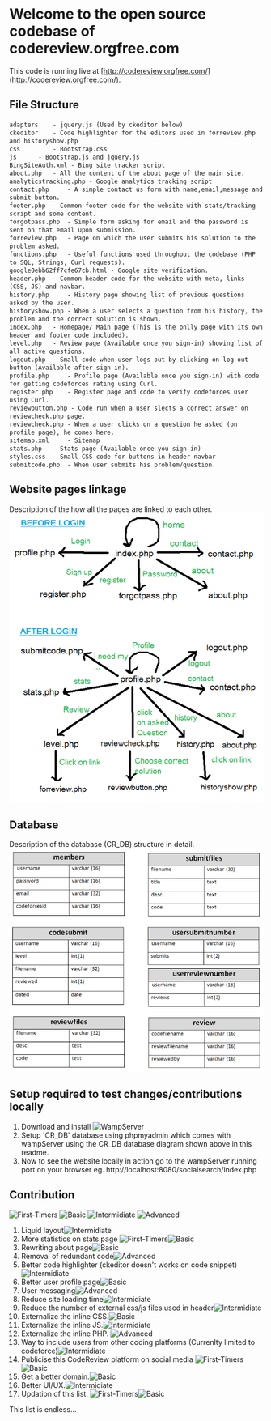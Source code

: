 # Welcome to the open source codebase of codereview.orgfree.com
This code is running live at [http://codereview.orgfree.com/](http://codereview.orgfree.com/).

## File Structure

 	adapters 	- jquery.js (Used by ckeditor below)
	ckeditor 	- Code highlighter for the editors used in forreview.php and historyshow.php
	css 		- Bootstrap.css
	js 		- Bootstrap.js and jquery.js
	BingSiteAuth.xml - Bing site tracker script	
	about.php 	- All the content of the about page of the main site.
	analyticstracking.php - Google analytics tracking script	
	contact.php 	- A simple contact us form with name,email,message and submit button.
	footer.php 	- Common footer code for the website with stats/tracking script and some content.
	forgotpass.php 	- Simple form asking for email and the password is sent on that email upon submission.
	forreview.php 	- Page on which the user submits his solution to the problem asked.
	functions.php 	- Useful functions used throughout the codebase (PHP to SQL, Strings, Curl requests).
	google0ebb62ff7cfe67cb.html - Google site verification.
	header.php 	- Common header code for the website with meta, links (CSS, JS) and navbar.
	history.php 	- History page showing list of previous questions asked by the user.
	historyshow.php - When a user selects a question from his history, the problem and the correct solution is shown.
	index.php 	- Homepage/ Main page (This is the onlly page with its own header and footer code included).
	level.php 	- Review page (Available once you sign-in) showing list of all active questions.
	logout.php 	- Small code when user logs out by clicking on log out button (Available after sign-in).
	profile.php 	- Profile page (Available once you sign-in) with code for getting codeforces rating using Curl. 
	register.php 	- Register page and code to verify codeforces user using Curl.
	reviewbutton.php - Code run when a user slects a correct answer on reviewcheck.php page.
	reviewcheck.php - When a user clicks on a question he asked (on profile page), he comes here.
	sitemap.xml 	- Sitemap
	stats.php 	- Stats page (Available once you sign-in)
	styles.css 	- Small CSS code for buttons in header navbar
	submitcode.php 	- When user submits his problem/question.


## Website pages linkage

Description of the how all the pages are linked to each other.
![CodeReview page linkage](CR_linkage.png)

## Database

Description of the database (CR_DB) structure in detail.
![CR_DB database structure](CR_DB.png)

## Setup required to test changes/contributions locally
1. Download and install ![WampServer](http://www.wampserver.com/en/)
2. Setup 'CR_DB' database using phpmyadmin which comes with wampServer using the CR_DB database diagram shown above in this readme.
3. Now to see the website locally in action go to the wampServer running port on your browser eg. http://localhost:8080/socialsearch/index.php

## Contribution

![First-Timers](https://img.shields.io/badge/First%20timers--ff69b4.svg)
![Basic](https://img.shields.io/badge/Basic--brightgreen.svg)
![Intermidiate](https://img.shields.io/badge/Intermidiate--yellow.svg)
![Advanced](https://img.shields.io/badge/Advanced--blue.svg)


1. Liquid layout![Intermidiate](https://img.shields.io/badge/Intermidiate--yellow.svg)
2. More statistics on stats page
![First-Timers](https://img.shields.io/badge/First%20timers--ff69b4.svg)![Basic](https://img.shields.io/badge/Basic--brightgreen.svg)
3. Rewriting about page![Basic](https://img.shields.io/badge/Basic--brightgreen.svg)
4. Removal of redundant code![Advanced](https://img.shields.io/badge/Advanced--blue.svg)
5. Better code highlighter (ckeditor doesn't works on code snippet)![Intermidiate](https://img.shields.io/badge/Intermidiate--yellow.svg)
6. Better user profile page![Basic](https://img.shields.io/badge/Basic--brightgreen.svg)
7. User messaging![Advanced](https://img.shields.io/badge/Advanced--blue.svg)
8. Reduce site loading time![Intermidiate](https://img.shields.io/badge/Intermidiate--yellow.svg)
9. Reduce the number of external css/js files used in header![Intermidiate](https://img.shields.io/badge/Intermidiate--yellow.svg)
10. Externalize the inline CSS.![Basic](https://img.shields.io/badge/Basic--brightgreen.svg)
11. Externalize the inline JS.![Intermidiate](https://img.shields.io/badge/Intermidiate--yellow.svg)
12. Externalize the inline PHP.	![Advanced](https://img.shields.io/badge/Advanced--blue.svg)
13. Way to include users from other coding platforms (Currenlty limited to codeforce)![Intermidiate](https://img.shields.io/badge/Intermidiate--yellow.svg)
14. Publicise this CodeReview platform on social media
![First-Timers](https://img.shields.io/badge/First%20timers--ff69b4.svg)![Basic](https://img.shields.io/badge/Basic--brightgreen.svg)
15. Get a better domain.![Basic](https://img.shields.io/badge/Basic--brightgreen.svg)
16. Better UI/UX.![Intermidiate](https://img.shields.io/badge/Intermidiate--yellow.svg)
17. Updation of this list.
![First-Timers](https://img.shields.io/badge/First%20timers--ff69b4.svg)![Basic](https://img.shields.io/badge/Basic--brightgreen.svg)


This list is endless...

